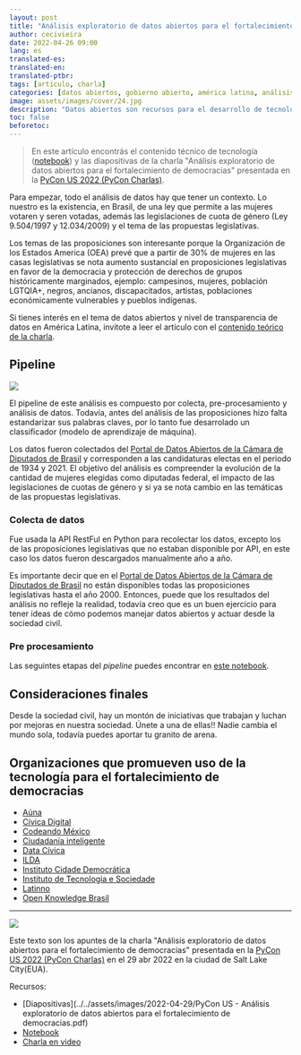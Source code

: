```yaml
---
layout: post
title: "Análisis exploratorio de datos abiertos para el fortalecimiento de democracias"
author: cecivieira
date: 2022-04-26 09:00
lang: es
translated-es: 
translated-en: 
translated-ptbr: 
tags: [artículo, charla]
categories: [datos abiertos, gobierno abierto, américa latina, análisis exploratorio, innovación cívica, pandas]
image: assets/images/cover/24.jpg
description: "Datos abiertos son recursos para el desarrollo de tecnologías que ayudan a solventar problemas sociales y fomentar la gestión participativa en los gobiernos locales. El artículo enseñará técnicas iniciales para explotar conjuntos de datos abiertos con la libreria Pandas."
toc: false
beforetoc:
---
```

> En este artículo encontrás el contenido técnico de tecnología ([notebook](https://github.com/cecivieira/cotas-genero-eleicoes-e-proposicoes-legislativas/blob/main/PyCon_US.ipynb)) y las diapositivas de la charla "Análisis exploratorio de datos abiertos para el fortalecimiento de democracias" presentada en la [PyCon US 2022 (PyCon Charlas)](https://us.pycon.org/2022/schedule/presentation/97/).

Para empezar, todo el análisis de datos hay que tener un contexto. Lo nuestro es la existencia, en Brasil, de una ley que permite a las mujeres votaren y seren votadas, además las legislaciones de cuota de género (Ley 9.504/1997 y 12.034/2009) y el tema de las propuestas legislativas.

Los temas de las proposiciones son interesante porque la Organización de los Estados America (OEA) prevé que a partir de 30% de mujeres en las casas legislativas se nota aumento sustancial en proposiciones legislativas en favor de la democracia y protección de derechos de grupos históricamente marginados, ejemplo: campesinos, mujeres, población LGTQIA+, negros, ancianos, discapacitados, artistas, poblaciones económicamente vulnerables y pueblos indígenas.

Si tienes interés en el tema de datos abiertos y nivel de transparencia de datos en América Latina, invitote a leer el artículo con el [contenido teórico de la charla](www.cecivieira.com/es/analisis-exploratorio-de-datos-tecnologia-social-y-gobiernos-democraticos/).

## Pipeline

<img class="rounded mx-auto d-block" src="../../assets/images/2022-04-29/pipeline.png">

El pipeline de este análisis es compuesto por colecta, pre-procesamiento y análisis de datos. Todavía, antes del análisis de las proposiciones hizo falta estandarizar sus palabras claves, por lo tanto fue desarrolado un classificador (modelo de aprendizaje de máquina).

Los datos fueron colectados del [Portal de Datos Abiertos de la Cámara de Diputados de Brasil]() y corresponden a las candidaturas electas en el periodo de 1934 y 2021. El objetivo del análisis es compreender la evolución de la cantidad de mujeres elegidas como diputadas federal, el impacto de las legislaciones de cuotas de género y si ya se nota cambio en las temáticas de las propuestas legislativas.

### Colecta de datos
Fue usada la API RestFul en Python para recolectar los datos, excepto los de las proposiciones legislativas que no estaban disponible por API, en este caso los datos fueron descargados manualmente año a año.

Es importante decir que en el [Portal de Datos Abiertos de la Cámara de Diputados de Brasil](https://dadosabertos.camara.leg.br/) no están disponibles todas las proposiciones legislativas hasta el año 2000. Entonces, puede que los resultados del análisis no refleje la realidad, todavía creo que es un buen ejercicio para tener ideas de cómo podemos manejar datos abiertos y actuar desde la sociedad civil.

### Pre procesamiento

Las seguintes etapas del *pipeline* puedes encontrar en [este notebook](https://github.com/cecivieira/cotas-genero-eleicoes-e-proposicoes-legislativas/blob/main/PyCon_US.ipynb).

## Consideraciones finales

Desde la sociedad civil, hay un montón de iniciativas que trabajan y luchan por mejoras en nuestra sociedad. Únete a una de ellas!! Nadie cambia el mundo sola, todavía puedes aportar tu granito de arena.

## Organizaciones que promueven uso de la tecnología para el fortalecimiento de democracias

- [Aúna](https://www.auna.org.mx/)
- [Cívica Digital](https://civica.digital/)
- [Codeando México](http://codeandomexico.org/)
- [Ciudadanía inteligente](https://ciudadaniai.org/)
- [Data Cívica](https://datacivica.org/)
- [ILDA](https://idatosabiertos.org/)
- [Instituto Cidade Democrática](https://cidadedemocratica.org.br)
- [Instituto de Tecnologia e Sociedade](https://itsrio.org/pt/home/)
- [Latinno](https://latinno.net/es/)
- [Open Knowledge Brasil](https://ok.org.br/)

--------------------
<img class="rounded mx-auto d-block" src="../../assets/images/2022-04-29/cartel-pycon-charlas-2022.jpg">

Este texto son los apuntes de la charla "Análisis exploratorio de datos abiertos para el fortalecimiento de democracias" presentada en la [PyCon US 2022 (PyCon Charlas)](https://us.pycon.org/2022/schedule/presentation/97/) en el 29 abr 2022 en la ciudad de Salt Lake City(EUA). 

Recursos:
- [Diapositivas](../../assets/images/2022-04-29/PyCon US - Análisis exploratorio de datos abiertos para el fortalecimiento de democracias.pdf)
- [Notebook](https://github.com/cecivieira/cotas-genero-eleicoes-e-proposicoes-legislativas/blob/main/PyCon_US.ipynb)
- [Charla en video](https://youtu.be/AXQ7cFm9WLI)
